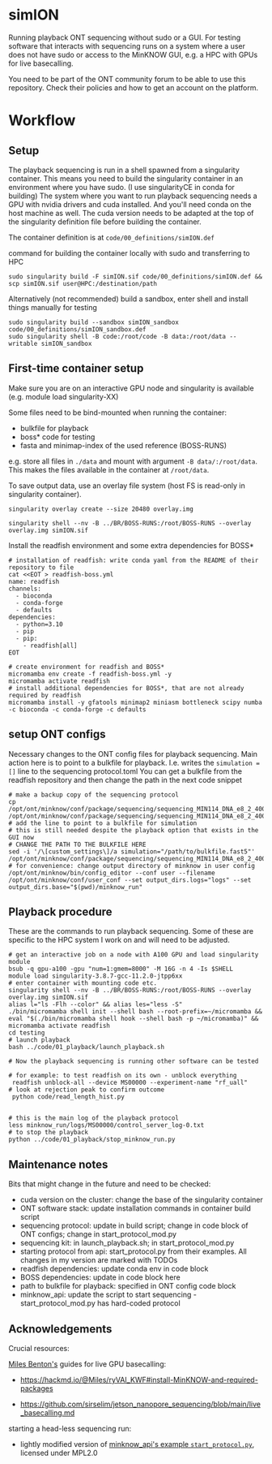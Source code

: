 # simION

Running playback ONT sequencing without sudo or a GUI. 
For testing software that interacts with sequencing runs on a system where a user does not have sudo or access to the MinKNOW GUI,
e.g. a HPC with GPUs for live basecalling.

You need to be part of the ONT community forum to be able to use this repository. Check their policies and how to get an account on the platform.


# Workflow

## Setup

The playback sequencing is run in a shell spawned from a singularity container.
This means you need to build the singularity container in an environment where you have sudo. 
(I use singularityCE in conda for building)
The system where you want to run playback sequencing needs a GPU with nvidia drivers and cuda installed. And you'll need conda on the host machine as well.
The cuda version needs to be adapted at the top of the singularity definition file before building the container.

The container definition is at `code/00_definitions/simION.def`

command for building the container locally with sudo and transferring to HPC

```shell
sudo singularity build -F simION.sif code/00_definitions/simION.def && scp simION.sif user@HPC:/destination/path
```

Alternatively (not recommended) build a sandbox, enter shell and install things manually for testing

```shell
sudo singularity build --sandbox simION_sandbox code/00_definitions/simION_sandbox.def
sudo singularity shell -B code:/root/code -B data:/root/data --writable simION_sandbox
```



## First-time container setup


Make sure you are on an interactive GPU node and singularity is available (e.g. module load singularity-XX) 

Some files need to be bind-mounted when running the container:

- bulkfile for playback
- boss* code for testing
- fasta and minimap-index of the used reference (BOSS-RUNS)

e.g. store all files in `./data` and mount with argument `-B data/:/root/data`. 
This makes the files available in the container at `/root/data`.

To save output data, use an overlay file system (host FS is read-only in singularity container). 

`singularity overlay create --size 20480 overlay.img`


```shell
singularity shell --nv -B ../BR/BOSS-RUNS:/root/BOSS-RUNS --overlay overlay.img simION.sif
```

Install the readfish environment and some extra dependencies for BOSS*


```shell
# installation of readfish: write conda yaml from the README of their repository to file
cat <<EOT > readfish-boss.yml
name: readfish
channels:
  - bioconda
  - conda-forge
  - defaults
dependencies:
  - python=3.10
  - pip
  - pip:
    - readfish[all]
EOT
```

```shell
# create environment for readfish and BOSS*
micromamba env create -f readfish-boss.yml -y
micromamba activate readfish
# install additional dependencies for BOSS*, that are not already required by readfish
micromamba install -y gfatools minimap2 miniasm bottleneck scipy numba -c bioconda -c conda-forge -c defaults
```


## setup ONT configs

Necessary changes to the ONT config files for playback sequencing. Main action here is to point to a bulkfile for playback. 
I.e. writes the `simulation = []` line to the sequencing protocol.toml
You can get a bulkfile from the readfish repository and then change the path in the next code snippet

```shell
# make a backup copy of the sequencing protocol
cp /opt/ont/minknow/conf/package/sequencing/sequencing_MIN114_DNA_e8_2_400K.toml /opt/ont/minknow/conf/package/sequencing/sequencing_MIN114_DNA_e8_2_400K.toml.bkp
# add the line to point to a bulkfile for simulation 
# this is still needed despite the playback option that exists in the GUI now
# CHANGE THE PATH TO THE BULKFILE HERE
sed -i '/\[custom_settings\]/a simulation="/path/to/bulkfile.fast5"' /opt/ont/minknow/conf/package/sequencing/sequencing_MIN114_DNA_e8_2_400K.toml
# for convenience: change output directory of minknow in user config
/opt/ont/minknow/bin/config_editor --conf user --filename /opt/ont/minknow/conf/user_conf --set output_dirs.logs="logs" --set output_dirs.base="$(pwd)/minknow_run"
```



## Playback procedure

 These are the commands to run playback sequencing. Some of these are specific to the HPC system I work on and will need to be adjusted.  

```shell
# get an interactive job on a node with A100 GPU and load singularity module
bsub -q gpu-a100 -gpu "num=1:gmem=8000" -M 16G -n 4 -Is $SHELL
module load singularity-3.8.7-gcc-11.2.0-jtpp6xx
# enter container with mounting code etc.
singularity shell --nv -B ../BR/BOSS-RUNS:/root/BOSS-RUNS --overlay overlay.img simION.sif
alias l="ls -Flh --color" && alias les="less -S"
./bin/micromamba shell init --shell bash --root-prefix=~/micromamba && eval "$(./bin/micromamba shell hook --shell bash -p ~/micromamba)" && micromamba activate readfish
cd testing
# launch playback
bash ../code/01_playback/launch_playback.sh   

# Now the playback sequencing is running other software can be tested

# for example: to test readfish on its own - unblock everything 
 readfish unblock-all --device MS00000 --experiment-name "rf_uall"
# look at rejection peak to confirm outcome
 python code/read_length_hist.py


# this is the main log of the playback protocol
less minknow_run/logs/MS00000/control_server_log-0.txt
# to stop the playback 
python ../code/01_playback/stop_minknow_run.py
```





## Maintenance notes

Bits that might change in the future and need to be checked:
- cuda version on the cluster: change the base of the singularity container
- ONT software stack: update installation commands in container build script
- sequencing protocol: update in build script; change in code block of ONT configs; change in start_protocol_mod.py
- sequencing kit: in launch_playback.sh; in start_protocol_mod.py
- starting protocol from api: start_protocol.py from their examples. All changes in my version are marked with TODOs
- readfish dependencies: update conda env in code block 
- BOSS dependencies: update in code block here
- path to bulkfile for playback: specified in ONT config code block
- minknow_api: update the script to start sequencing - start_protocol_mod.py has hard-coded protocol


## Acknowledgements

Crucial resources: 

[Miles Benton's](https://github.com/sirselim) guides for live GPU basecalling:

* https://hackmd.io/@Miles/ryVAI_KWF#install-MinKNOW-and-required-packages

* https://github.com/sirselim/jetson_nanopore_sequencing/blob/main/live_basecalling.md

starting a head-less sequencing run:

- lightly modified version of [minknow_api's example `start_protocol.py`](https://github.com/nanoporetech/minknow_api/blob/9302ac463827fc492e6d5fa80c29f56707ca7984/python/minknow_api/examples/start_protocol.py), licensed under MPL2.0


